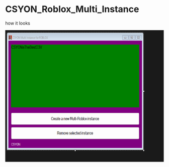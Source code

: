 # CSYON_Roblox_Multi_Instance

how it looks
<p align=center><img src='https://github.com/CSY0N/CSYON_Roblox_Multi_Instance/blob/main/new_Roblox_Project.png?raw=true' height=420px></p>
